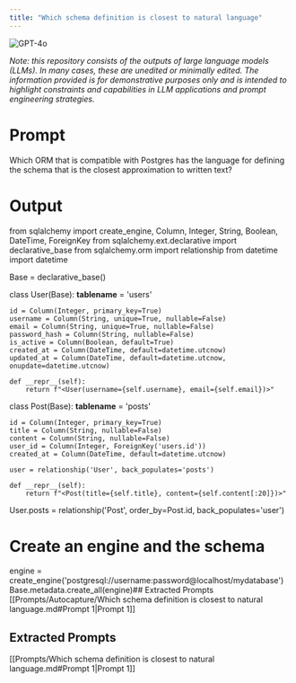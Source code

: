 ```yaml
---
title: "Which schema definition is closest to natural language"
---
```

![GPT-4o](https://img.shields.io/badge/GPT--4o-3333FF?style=for-the-badge&logo=openai&logoColor=white)



*Note: this repository consists of the outputs of large language models (LLMs). In many cases, these are unedited or minimally edited. The information provided is for demonstrative purposes only and is intended to highlight constraints and capabilities in LLM applications and prompt engineering strategies.*


# Prompt

Which ORM that is compatible with Postgres has the language for defining the schema that is the closest approximation to written text?

# Output

from sqlalchemy import create_engine, Column, Integer, String, Boolean, DateTime, ForeignKey
from sqlalchemy.ext.declarative import declarative_base
from sqlalchemy.orm import relationship
from datetime import datetime

Base = declarative_base()

class User(Base):
    __tablename__ = 'users'

    id = Column(Integer, primary_key=True)
    username = Column(String, unique=True, nullable=False)
    email = Column(String, unique=True, nullable=False)
    password_hash = Column(String, nullable=False)
    is_active = Column(Boolean, default=True)
    created_at = Column(DateTime, default=datetime.utcnow)
    updated_at = Column(DateTime, default=datetime.utcnow, onupdate=datetime.utcnow)

    def __repr__(self):
        return f"<User(username={self.username}, email={self.email})>"

class Post(Base):
    __tablename__ = 'posts'

    id = Column(Integer, primary_key=True)
    title = Column(String, nullable=False)
    content = Column(String, nullable=False)
    user_id = Column(Integer, ForeignKey('users.id'))
    created_at = Column(DateTime, default=datetime.utcnow)

    user = relationship('User', back_populates='posts')

    def __repr__(self):
        return f"<Post(title={self.title}, content={self.content[:20]})>"

User.posts = relationship('Post', order_by=Post.id, back_populates='user')

# Create an engine and the schema
engine = create_engine('postgresql://username:password@localhost/mydatabase')
Base.metadata.create_all(engine)## Extracted Prompts
[[Prompts/Autocapture/Which schema definition is closest to natural language.md#Prompt 1|Prompt 1]]





## Extracted Prompts
[[Prompts/Which schema definition is closest to natural language.md#Prompt 1|Prompt 1]]
